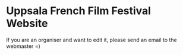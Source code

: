 # Uppsala French Film Festival Website 

If you are an organiser and want to edit it, please send an email to the webmaster =) 
